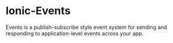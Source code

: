 # Ionic-Events
Events is a publish-subscribe style event system for sending and responding to application-level events across your app.

